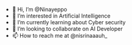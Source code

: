 - 👋 Hi, I’m @Ninayeppo
- 👀 I’m interested in Artificial Intelligence
- 🌱 I’m currently learning about Cyber security
- 💞️ I’m looking to collaborate on AI Developer
- 📫 How to reach me at @nisrinaaauh_

<!---
Ninayeppo/Ninayeppo is a ✨ special ✨ repository because its `README.md` (this file) appears on your GitHub profile.
You can click the Preview link to take a look at your changes.
--->
